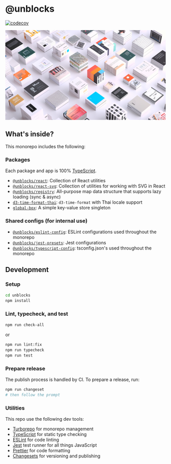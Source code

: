 # @unblocks

[![codecov](https://codecov.io/gh/kristw/unblocks/graph/badge.svg?token=UKWMR5LJUH)](https://codecov.io/gh/kristw/unblocks)

![unblocks](./assets/unblocks_poster.png)

## What's inside?

This monorepo includes the following:

### Packages

Each package and app is 100% [TypeScript](https://www.typescriptlang.org/).

- [`@unblocks/react`](./packages//unblocks-react/): Collection of React utilities
- [`@unblocks/react-svg`](./packages//unblocks-react-svg/): Collection of utilities for working with SVG in React
- [`@unblocks/registry`](./packages/unblocks-registry/): All-purpose map data structure that supports lazy loading (sync & async)
- [`d3-time-format-thai`](./packages/d3-time-format-thai/): `d3-time-format` with Thai locale support
- [`global-box`](./packages/global-box/): A simple key-value store singleton

### Shared configs (for internal use)

- [`@unblocks/eslint-config`](./packages/config-eslint/): ESLint configurations used throughout the monorepo
- [`@unblocks/jest-presets`](./packages/jest-presets/): Jest configurations
- [`@unblocks/typescript-config`](./packages/config-typescript/): tsconfig.json's used throughout the monorepo

## Development

### Setup

```sh
cd unblocks
npm install
```

### Lint, typecheck, and test

```sh
npm run check-all
```

or

```sh
npm run lint:fix
npm run typecheck
npm run test
```

### Prepare release

The publish process is handled by CI.
To prepare a release, run:

```sh
npm run changeset
# then follow the prompt
```

### Utilities

This repo use the following dev tools:

- [Turborepo](https://turbo.build/) for monorepo management
- [TypeScript](https://www.typescriptlang.org/) for static type checking
- [ESLint](https://eslint.org/) for code linting
- [Jest](https://jestjs.io) test runner for all things JavaScript
- [Prettier](https://prettier.io) for code formatting
- [Changesets](https://github.com/changesets/changesets) for versioning and publishing
